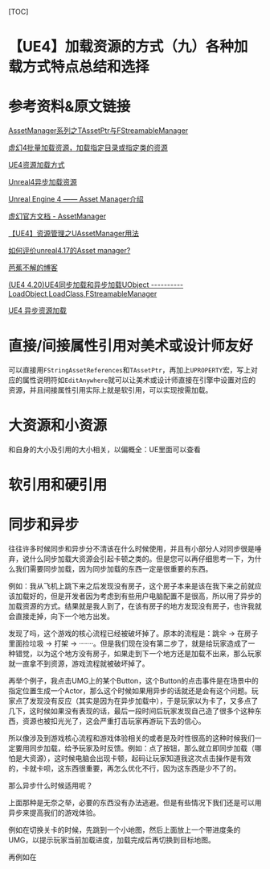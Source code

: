 [TOC]

# 【UE4】加载资源的方式（九）各种加载方式特点总结和选择

# 参考资料&原文链接

[AssetManager系列之TAssetPtr与FStreamableManager](https://zhuanlan.zhihu.com/p/80846277)

[虚幻4批量加载资源，加载指定目录或指定类的资源](https://blog.csdn.net/qq_16756235/article/details/82714491)

[UE4资源加载方式](https://www.sohu.com/a/203578475_667928)

[Unreal4异步加载资源](https://zhuanlan.zhihu.com/p/369304308)

[Unreal Engine 4 —— Asset Manager介绍](https://blog.csdn.net/noahzuo/article/details/78815596)

[虚幻官方文档 - AssetManager](https://docs.unrealengine.com/4.26/zh-CN/ProductionPipelines/AssetManagement/)

[【UE4】资源管理之UAssetManager用法](https://zhuanlan.zhihu.com/p/129712105)

[如何评价unreal4.17的Asset manager?](https://www.zhihu.com/question/66615175?sort=created)

[芭蕉不解的博客](https://bajiaobujie.github.io/)

[(UE4 4.20)UE4同步加载和异步加载UObject ----------LoadObject,LoadClass,FStreamableManager](https://blog.csdn.net/qq_29523119/article/details/84455486)

[UE4 异步资源加载](https://blog.csdn.net/mmqqyyqqyyq/article/details/84001778)

# 直接/间接属性引用对美术或设计师友好

可以直接用`FStringAssetReferences`和`TAssetPtr`，再加上`UPROPERTY`宏，写上对应的属性说明符如`EditAnywhere`就可以让美术或设计师直接在引擎中设置对应的资源，并且间接属性引用实际上就是软引用，可以实现按需加载。

# 大资源和小资源

和自身的大小及引用的大小相关，以偏概全：UE里面可以查看



# 软引用和硬引用



# 同步和异步

往往许多时候同步和异步分不清该在什么时候使用，并且有小部分人对同步很是唾弃，说什么同步加载大资源会引起卡顿之类的。但是您可以再仔细思考一下，为什么我们需要同步加载，因为同步加载的东西一定是很重要的东西。

例如：我从飞机上跳下来之后发现没有房子，这个房子本来是该在我下来之前就应该加载好的，但是开发者因为考虑到有些用户电脑配置不是很高，所以用了异步的加载资源的方式。结果就是我人到了，在该有房子的地方发现没有房子，也许我就会直接走掉，向下一个地方出发。

发现了吗，这个游戏的核心流程已经被破坏掉了。原本的流程是：跳伞 -> 在房子里面捡垃圾 -> 打架 -> ·······。但是我们现在没有第二步了，就是给玩家造成了一种错觉，以为这个地方没有房子，如果走到下一个地方还是加载不出来，那么玩家就一直拿不到资源，游戏流程就被破坏掉了。

再举个例子，我点击UMG上的某个Button，这个Button的点击事件是在场景中的指定位置生成一个Actor，那么这个时候如果用异步的话就还是会有这个问题。玩家点了发现没有反应（其实是因为在异步加载中），于是玩家以为卡了，又多点了几下，这时候如果没有表现的话，最后一段时间后玩家发现自己造了很多个这种东西，资源也被扣光光了，这会严重打击玩家再游玩下去的信心。

所以像涉及到游戏核心流程和游戏体验相关的或者是及时性很高的这种时候我们一定要用同步加载，给予玩家及时反馈。例如：点了按钮，那么就立即同步加载（哪怕是大资源），这时候电脑会出现卡顿，起码让玩家知道我这次点击操作是有效的，卡就卡呗，这东西很重要，再怎么优化不行，因为这东西是少不了的。

那么异步什么时候适用呢？

上面那种是无奈之举，必要的东西没有办法逃避。但是有些情况下我们还是可以用异步来提高我们的游戏体验。

例如在切换关卡的时候，先跳到一个小地图，然后上面放上一个带进度条的UMG，以提示玩家当前加载进度，加载完成后再切换到目标地图。

再例如在

